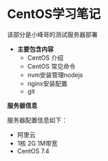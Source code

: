 # CentOS学习笔记

该部分是小峰哥的测试服务器部署

* **主要包含内容**
    * CentOS 介绍 
    * CentOS 常见命令
    * nvm安装管理nodejs
    * nginx安装配置
    * git



**服务器信息** 

服务器配置信息如下：
* 阿里云
* 1核 2G 1M带宽
* CentOS 7.4
